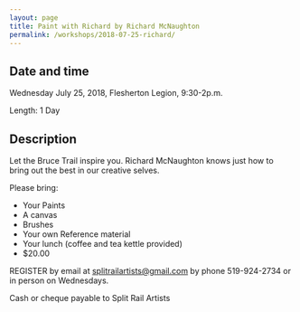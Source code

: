 ```yaml
---
layout: page
title: Paint with Richard by Richard McNaughton
permalink: /workshops/2018-07-25-richard/
---
```

## Date and time
Wednesday July 25, 2018, 
Flesherton Legion, 9:30-2p.m.

Length: 1 Day

## Description

Let the Bruce Trail inspire you. Richard McNaughton knows just how to bring out 
the best in our creative selves.

Please bring:
* Your Paints
* A canvas
* Brushes
* Your own Reference material
* Your lunch (coffee and tea kettle provided)
* $20.00

REGISTER by email at <splitrailartists@gmail.com>  by phone 519-924-2734 or in person on Wednesdays.

Cash or cheque payable to Split Rail Artists



